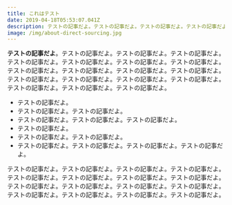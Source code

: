 ```yaml
---
title: これはテスト
date: 2019-04-18T05:53:07.041Z
description: テストの記事だよ。テストの記事だよ。テストの記事だよ。テストの記事だよ。テストの記事だよ。テストの記事だよ。テストの記事だよ。テストの記事だよ。
image: /img/about-direct-sourcing.jpg
---
```

**テストの記事だよ**。テストの記事だよ。テストの記事だよ。テストの記事だよ。テストの記事だよ。テストの記事だよ。テストの記事だよ。テストの記事だよ。テストの記事だよ。テストの記事だよ。テストの記事だよ。テストの記事だよ。テストの記事だよ。テストの記事だよ。テストの記事だよ。テストの記事だよ。テストの記事だよ。テストの記事だよ。テストの記事だよ。



* テストの記事だよ。
* テストの記事だよ。テストの記事だよ。
* テストの記事だよ。テストの記事だよ。テストの記事だよ。
* テストの記事だよ。
* テストの記事だよ。テストの記事だよ。
* テストの記事だよ。テストの記事だよ。テストの記事だよ。テストの記事だよ。

テストの記事だよ。テストの記事だよ。テストの記事だよ。テストの記事だよ。テストの記事だよ。テストの記事だよ。テストの記事だよ。テストの記事だよ。テストの記事だよ。テストの記事だよ。テストの記事だよ。テストの記事だよ。テストの記事だよ。テストの記事だよ。テストの記事だよ。テストの記事だよ。
